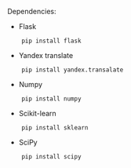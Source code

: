 Dependencies:

* Flask
```
    pip install flask
```
* Yandex translate
```
    pip install yandex.transalate
```
* Numpy
```
    pip install numpy
```
* Scikit-learn
```
    pip install sklearn
```
* SciPy
```
    pip install scipy
```